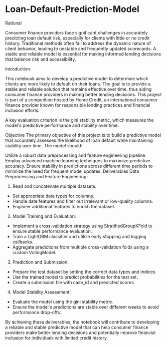 # Loan-Default-Prediction-Model

Rational

Consumer finance providers face significant challenges in accurately predicting loan default risk, especially for clients with little or no credit history. Traditional methods often fail to address the dynamic nature of client behavior, leading to unstable and frequently updated scorecards. A stable and reliable model is essential for making informed lending decisions that balance risk and accessibility.

Introduction

This notebook aims to develop a predictive model to determine which clients are more likely to default on their loans. The goal is to provide a stable and reliable solution that remains effective over time, thus aiding consumer finance providers in making better lending decisions. This project is part of a competition hosted by Home Credit, an international consumer finance provider known for responsible lending practices and financial inclusion efforts.

A key evaluation criterion is the gini stability metric, which measures the model's predictive performance and stability over time.

Objective
The primary objective of this project is to build a predictive model that accurately assesses the likelihood of loan default while maintaining stability over time. The model should:

Utilize a robust data preprocessing and feature engineering pipeline.
Employ advanced machine learning techniques to maximize predictive accuracy.
Ensure stability in predictions across different time periods to minimize the need for frequent model updates.
Deliverables
Data Preprocessing and Feature Engineering:

1. Read and concatenate multiple datasets.

* Set appropriate data types for columns.
* Handle date features and filter out irrelevant or low-quality columns.
* Engineer additional features to enrich the dataset.
  
2. Model Training and Evaluation:

* Implement a cross-validation strategy using StratifiedGroupKFold to ensure stable performance evaluation.
* Train a LightGBM classifier and utilize early stopping and logging callbacks.
* Aggregate predictions from multiple cross-validation folds using a custom VotingModel.
  
3. Prediction and Submission:

* Prepare the test dataset by setting the correct data types and indices.
* Use the trained model to predict probabilities for the test set.
* Create a submission file with case_id and predicted scores.
  
4. Model Stability Assessment:

* Evaluate the model using the gini stability metric.
* Ensure the model's predictions are stable over different weeks to avoid performance drop-offs.

By achieving these deliverables, the notebook will contribute to developing a reliable and stable predictive model that can help consumer finance providers make better lending decisions and potentially improve financial inclusion for individuals with limited credit history.
